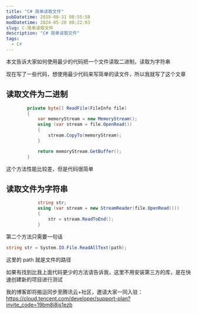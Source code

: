 ```yaml
---
title: "C# 简单读取文件"
pubDatetime: 2019-08-31 08:55:58
modDatetime: 2024-05-20 08:22:03
slug: C-简单读取文件
description: "C# 简单读取文件"
tags:
  - C#
---
```





本文告诉大家如何使用最少的代码把一个文件读取二进制，读取为字符串

<!--more-->


<!-- CreateTime:2019/8/31 16:55:58 -->


现在写了一些代码，想使用最少代码来写简单的读文件，所以我就写了这个文章

## 读取文件为二进制

```csharp
        private byte[] ReadFile(FileInfo file)
        {
            var memoryStream = new MemoryStream();
            using (var stream = file.OpenRead())
            {
                stream.CopyTo(memoryStream);
            }

            return memoryStream.GetBuffer();
        }
```

这个方法性能比较差，但是代码很简单

## 读取文件为字符串

```csharp
            string str;
            using (var stream = new StreamReader(file.OpenRead()))
            {
                str = stream.ReadToEnd();
            }
```

第二个方法只需要一句话

```csharp
string str = System.IO.File.ReadAllText(path);
```

这里的 path 就是文件的路径

如果有找到比我上面代码更少的方法请告诉我，这里不用安装第三方的库，是在快速创建新的项目进行测试

我的博客即将搬运同步至腾讯云+社区，邀请大家一同入驻：https://cloud.tencent.com/developer/support-plan?invite_code=19bm8i8js1ezb

